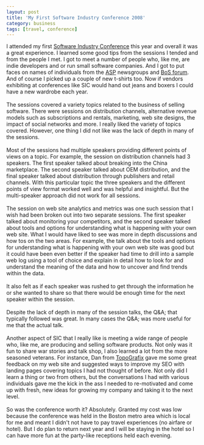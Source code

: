 ```yaml
---
layout: post
title: 'My First Software Industry Conference 2008'
category: business
tags: [travel, conference]
---
```


I attended my first <a href="http://www.sic.org/">Software Industry Conference</a> this year and overall it was a great experience.  I learned some good tips from the sessions I tended and from the people I met.  I got to meet a number of people who, like me, are indie developers and or run small software companies.  And I got to put faces on names of individuals from the <a href="http://www.asp-shareware.org/">ASP</a> newsgroups and <a href="http://discuss.joelonsoftware.com/?biz">BoS forum</a>. And of course I picked up a couple of new t-shirts too.  Now if vendors exhibiting at conferences like SIC would hand out jeans and boxers I could have a new wardrobe each year.<br /><br />The sessions covered a variety topics related to the business of selling software.  There were sessions on distribution channels, alternative revenue models such as subscriptions and rentals, marketing, web site designs, the impact of social networks and more.  I really liked the variety of topics covered.  However, one thing I did not like was the lack of depth in many of the sessions.<br /><br />Most of the sessions had multiple speakers providing different points of views on a topic.  For example, the session on distribution channels had 3 speakers.  The first speaker talked about breaking into the China marketplace.  The second speaker talked about OEM distribution, and the final speaker talked about distribution through publishers and retail channels.  With this particular topic the three speakers and the different points of view format worked well and was helpful and insightful.  But the multi-speaker approach did not work for all sessions.<br /><br />The session on web site analytics and metrics was one such session that I wish had been broken out into two separate sessions.  The first speaker talked about monitoring your competitors, and the second speaker talked about tools and options for understanding what is happening with your own web site.  What I would have liked to see was more in depth discussions and how tos on the two areas.  For example, the talk about the tools and options for understanding what is happening with your own web site was good but it could have been even better if the speaker had time to drill into a sample web log using a tool of choice and explain in detail how to look for and understand the meaning of the data and how to uncover and find trends within the data.<br /><br />It also felt as if each speaker was rushed to get through the information he or she wanted to share so that there would be enough time for the next speaker within the session.<br /><br />Despite the lack of depth in many of the session talks, the Q&amp;A; that typically followed was great.  In many cases the Q&amp;A; was more useful for me that the actual talk.  <br /><br />Another aspect of SIC that I really like is meeting a wide range of people who, like me, are producing and selling software products.  Not only was it fun to share war stories and talk shop, I also learned a lot from the more seasoned veterans.  For instance, Dan from <a href="http://www.topografix.com/">TopoGrafix</a> gave me some great feedback on my web site and suggested ways to improve my SEO with landing pages covering topics I had not thought of before.  Not only did I learn a thing or two from others, but the conversations I had with various individuals gave me the kick in the ass I needed to re-motivated and come up with fresh, new ideas for growing my company and taking it to the next level.<br /><br />So was the conference worth it?  Absolutely.  Granted my cost was low because the conference was held in the Boston metro area which is local for me and meant I didn't not have to pay travel experiences (no airfare or hotel).  But I do plan to return next year and I will be staying in the hotel so I can have more fun at the party-like receptions held each evening.
